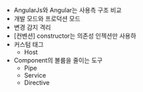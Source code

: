 - AngularJs와 Angular는 사용측 구조 비교
- 개발 모드와 프로덕션 모드
- 변경 감지 격리
- [컨벤션] constructor는 의존성 인젝션만 사용하
- 커스텀 태그
  - Host
- Component의 볼륨을 줄이는 도구
  - Pipe
  - Service
  - Directive